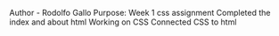 Author - Rodolfo Gallo
Purpose: Week 1 css assignment
Completed the index and about html
Working on CSS
Connected CSS to html